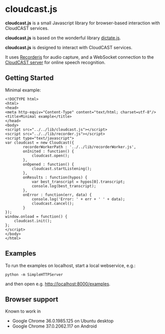cloudcast.js
==========

__cloudcast.js__ is a small Javascript library for browser-based interaction with CloudCAST services.

__cloudcast.js__ is based on the wonderful library [dictate.js](http://kaljurand.github.io/dictate.js/).

__cloudcast.js__ is designed to interact with CloudCAST services.

It uses [Recorderjs](https://github.com/mattdiamond/Recorderjs) for audio capture, and a WebSocket connection to the
[CloudCAST server](...) for online speech recognition.


Getting Started
---------------

Minimal example:

    <!DOCTYPE html>
    <html>
    <head>
    <meta http-equiv="Content-Type" content="text/html; charset=utf-8"/>
    <title>Minimal example</title>
    </head>
    <body>
    <script src="../../lib/cloudcast.js"></script>
    <script src="../../lib/recorder.js"></script>
    <script type="text/javascript">
    var cloudcast = new Cloudcast({
            recorderWorkerPath : '../../lib/recorderWorker.js',
            onInited : function() {
                cloudcast.open();
            },
            onOpened : function() {
                cloudcast.startListening();
            },
            onResults : function(hypos) {
                var best_transcript = hypos[0].transcript;
                console.log(best_transcript);
            },
            onError : function(err, data) {
                console.log('Error: ' + err + ' ' + data);
                cloudcast.cancel();
            }
    });
    window.onload = function() {
        cloudcast.init();
    };
    </script>
    </body>
    </html>


Examples
--------

To run the examples on localhost, start a local webservice, e.g.:

	python -m SimpleHTTPServer

and then open e.g. <http://localhost:8000/examples>.

Browser support
---------------

Known to work in
  - Google Chrome 36.0.1985.125 on Ubuntu desktop
  - Google Chrome 37.0.2062.117 on Android

